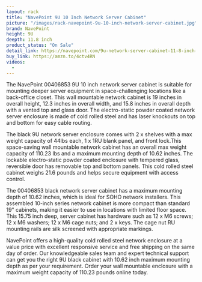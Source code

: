 ```yaml
---
layout: rack
title: "NavePoint 9U 10 Inch Network Server Cabinet"
picture: "/images/rack-navepoint-9u-10-inch-network-server-cabinet.jpg"
brand: NavePoint
height: 9U
deepth: 11.8 inch
product_status: "On Sale"
detail_link: https://navepoint.com/9u-network-server-cabinet-11-8-inch-glass-black-wall-mountable-2-x-shelves-1-x-blank-panel/
buy_link: https://amzn.to/4ctv4RN
videos:
  - 
---
```

The NavePoint 00406853 9U 10 inch network server cabinet is suitable for mounting deeper server equipment in space-challenging locations like a back-office closet. This wall mountable network cabinet is 19 inches in overall height, 12.3 inches in overall width, and 15.8 inches in overall depth with a vented top and glass door. The electro-static powder coated network server enclosure is made of cold rolled steel and has laser knockouts on top and bottom for easy cable routing.

The black 9U network server enclosure comes with 2 x shelves with a max weight capacity of 44lbs each, 1 x 1RU blank panel, and front lock.This space-saving wall mountable network cabinet has an overall max weight capacity of 110.23 lbs and a maximum mounting depth of 10.62 inches. The lockable electro-static powder coated enclosure with tempered glass, reversible door has removable top and bottom panels. This cold rolled steel cabinet weighs 21.6 pounds and helps secure equipment with access control.

The 00406853 black network server cabinet has a maximum mounting depth of 10.62 inches, which is ideal for SOHO network installers. This assembled 10-inch series network cabinet is more compact than standard 19" cabinets, making it easier to use in locations with limited floor space. This 15.75 inch deep, server cabinet has hardware such as 12 x M6 screws; 12 x M6 washers; 12 x M6 cage nuts; and 2 x keys. The cage nut RU mounting rails are silk screened with appropriate markings.

NavePoint offers a high-quality cold rolled steel network enclosure at a value price with excellent responsive service and free shipping on the same day of order. Our knowledgeable sales team and expert technical support can get you the right 9U black cabinet with 10.62 inch maximum mounting depth as per your requirement. Order your wall mountable enclosure with a maximum weight capacity of 110.23 pounds online today.

